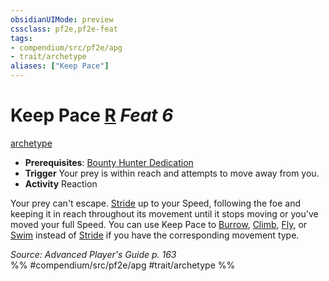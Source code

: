 ```yaml
---
obsidianUIMode: preview
cssclass: pf2e,pf2e-feat
tags:
- compendium/src/pf2e/apg
- trait/archetype
aliases: ["Keep Pace"]
---
```

# Keep Pace  [R](chapter-9-playing-the-game.md#Actions "Reaction") *Feat 6*  
[archetype](archetype.md "Archetype Feat Trait")  

- **Prerequisites**: [Bounty Hunter Dedication](bounty-hunter-dedication-apg.md)
- **Trigger** Your prey is within reach and attempts to move away from you.
- **Activity** Reaction

Your prey can't escape. [Stride](stride.md) up to your Speed, following the foe and keeping it in reach throughout its movement until it stops moving or you've moved your full Speed. You can use Keep Pace to [Burrow](burrow.md), [Climb](climb.md), [Fly](Reference/Rules/Actions/fly.md), or [Swim](swim.md) instead of [Stride](stride.md) if you have the corresponding movement type.

*Source: Advanced Player's Guide p. 163*  
%% #compendium/src/pf2e/apg #trait/archetype %%